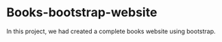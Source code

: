 # Books-bootstrap-website

In this project, we had created a complete books website using bootstrap.
